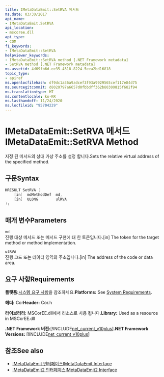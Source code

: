 ```yaml
---
title: IMetaDataEmit::SetRVA 메서드
ms.date: 03/30/2017
api_name:
- IMetaDataEmit.SetRVA
api_location:
- mscoree.dll
api_type:
- COM
f1_keywords:
- IMetaDataEmit::SetRVA
helpviewer_keywords:
- IMetaDataEmit::SetRVA method [.NET Framework metadata]
- SetRVA method [.NET Framework metadata]
ms.assetid: 4d69fb6d-ee35-4318-8224-5eea2bd16818
topic_type:
- apiref
ms.openlocfilehash: df9dc1a36a9adcef3f93a9929565cef117e84d75
ms.sourcegitcommit: d8020797a6657d0fbbdff362b80300815f682f94
ms.translationtype: MT
ms.contentlocale: ko-KR
ms.lasthandoff: 11/24/2020
ms.locfileid: "95704229"
---
```

# <a name="imetadataemitsetrva-method"></a><span data-ttu-id="f32d4-102">IMetaDataEmit::SetRVA 메서드</span><span class="sxs-lookup"><span data-stu-id="f32d4-102">IMetaDataEmit::SetRVA Method</span></span>

<span data-ttu-id="f32d4-103">지정 된 메서드의 상대 가상 주소를 설정 합니다.</span><span class="sxs-lookup"><span data-stu-id="f32d4-103">Sets the relative virtual address of the specified method.</span></span>  
  
## <a name="syntax"></a><span data-ttu-id="f32d4-104">구문</span><span class="sxs-lookup"><span data-stu-id="f32d4-104">Syntax</span></span>  
  
```cpp  
HRESULT SetRVA (  
    [in]  mdMethodDef  md,
    [in]  ULONG        ulRVA
);  
```  
  
## <a name="parameters"></a><span data-ttu-id="f32d4-105">매개 변수</span><span class="sxs-lookup"><span data-stu-id="f32d4-105">Parameters</span></span>  

 `md`  
 <span data-ttu-id="f32d4-106">진행 대상 메서드 또는 메서드 구현에 대 한 토큰입니다.</span><span class="sxs-lookup"><span data-stu-id="f32d4-106">[in] The token for the target method or method implementation.</span></span>  
  
 `ulRVA`  
 <span data-ttu-id="f32d4-107">진행 코드 또는 데이터 영역의 주소입니다.</span><span class="sxs-lookup"><span data-stu-id="f32d4-107">[in] The address of the code or data area.</span></span>  
  
## <a name="requirements"></a><span data-ttu-id="f32d4-108">요구 사항</span><span class="sxs-lookup"><span data-stu-id="f32d4-108">Requirements</span></span>  

 <span data-ttu-id="f32d4-109">**플랫폼:**[시스템 요구 사항](../../get-started/system-requirements.md)을 참조하세요.</span><span class="sxs-lookup"><span data-stu-id="f32d4-109">**Platforms:** See [System Requirements](../../get-started/system-requirements.md).</span></span>  
  
 <span data-ttu-id="f32d4-110">**헤더:** Cor</span><span class="sxs-lookup"><span data-stu-id="f32d4-110">**Header:** Cor.h</span></span>  
  
 <span data-ttu-id="f32d4-111">**라이브러리:** MSCorEE.dll에서 리소스로 사용 됩니다.</span><span class="sxs-lookup"><span data-stu-id="f32d4-111">**Library:** Used as a resource in MSCorEE.dll</span></span>  
  
 <span data-ttu-id="f32d4-112">**.NET Framework 버전:**[!INCLUDE[net_current_v10plus](../../../../includes/net-current-v10plus-md.md)]</span><span class="sxs-lookup"><span data-stu-id="f32d4-112">**.NET Framework Versions:** [!INCLUDE[net_current_v10plus](../../../../includes/net-current-v10plus-md.md)]</span></span>  
  
## <a name="see-also"></a><span data-ttu-id="f32d4-113">참조</span><span class="sxs-lookup"><span data-stu-id="f32d4-113">See also</span></span>

- [<span data-ttu-id="f32d4-114">IMetaDataEmit 인터페이스</span><span class="sxs-lookup"><span data-stu-id="f32d4-114">IMetaDataEmit Interface</span></span>](imetadataemit-interface.md)
- [<span data-ttu-id="f32d4-115">IMetaDataEmit2 인터페이스</span><span class="sxs-lookup"><span data-stu-id="f32d4-115">IMetaDataEmit2 Interface</span></span>](imetadataemit2-interface.md)
